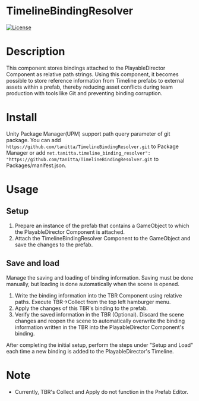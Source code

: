 # TimelineBindingResolver

[![License](https://img.shields.io/badge/License-Apache%202.0-blue.svg)](https://github.com/tanitta/HoudiniReplaceGroupSelectionWithAttribute/blob/main/LICENSE)

# Description

This component stores bindings attached to the PlayableDirector Component as relative path strings.
Using this component, it becomes possible to store reference information from Timeline prefabs to external assets within a prefab,
thereby reducing asset conflicts during team production with tools like Git and preventing binding corruption.

# Install

Unity Package Manager(UPM) support path query parameter of git package.
You can add `https://github.com/tanitta/TimelineBindingResolver.git` to Package Manager or 
add `net.tanitta.timeline_binding_resolver": "https://github.com/tanitta/TimelineBindingResolver.git` to Packages/manifest.json.

# Usage

## Setup

1. Prepare an instance of the prefab that contains a GameObject to which the PlayableDirector Component is attached.
1. Attach the TimelineBindingResolver Component to the GameObject and save the changes to the prefab.

## Save and load

Manage the saving and loading of binding information. Saving must be done manually, but loading is done automatically when the scene is opened.

1. Write the binding information into the TBR Component using relative paths. Execute TBR->Collect from the top left hamburger menu.
1. Apply the changes of this TBR's binding to the prefab.
1. Verify the saved information in the TBR (Optional). Discard the scene changes and reopen the scene to automatically overwrite the binding information written in the TBR into the PlayableDirector Component's binding.

After completing the initial setup, perform the steps under "Setup and Load" each time a new binding is added to the PlayableDirector's Timeline.

# Note

- Currently, TBR's Collect and Apply do not function in the Prefab Editor.
